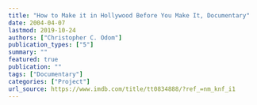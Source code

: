 ```yaml
---
title: "How to Make it in Hollywood Before You Make It, Documentary"
date: 2004-04-07
lastmod: 2019-10-24
authors: ["Christopher C. Odom"]
publication_types: ["5"]
summary: ""
featured: true
publication: ""
tags: ["Documentary"]
categories: ["Project"]
url_source: https://www.imdb.com/title/tt0834888/?ref_=nm_knf_i1
---
```

